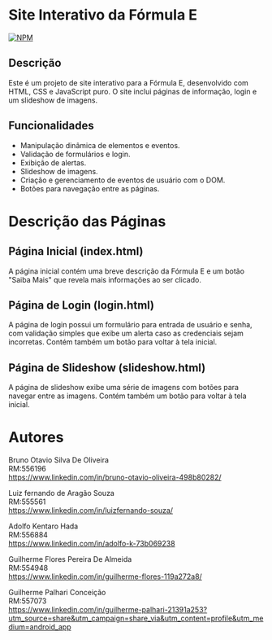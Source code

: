 # Site Interativo da Fórmula E
[![NPM](https://img.shields.io/npm/l/react)](https://github.com/FastSolution-Mahindra/Sprint1_Web/blob/main/LICENSE) 

## Descrição
Este é um projeto de site interativo para a Fórmula E, desenvolvido com HTML, CSS e JavaScript puro. O site inclui páginas de informação, login e um slideshow de imagens.

## Funcionalidades
- Manipulação dinâmica de elementos e eventos.
- Validação de formulários e login.
- Exibição de alertas.
- Slideshow de imagens.
- Criação e gerenciamento de eventos de usuário com o DOM.
- Botões para navegação entre as páginas.

# Descrição das Páginas
## Página Inicial (index.html)
A página inicial contém uma breve descrição da Fórmula E e um botão "Saiba Mais" que revela mais informações ao ser clicado.

## Página de Login (login.html)
A página de login possui um formulário para entrada de usuário e senha, com validação simples que exibe um alerta caso as credenciais sejam incorretas. Contém também um botão para voltar à tela inicial.

## Página de Slideshow (slideshow.html)
A página de slideshow exibe uma série de imagens com botões para navegar entre as imagens. Contém também um botão para voltar à tela inicial.

# Autores
Bruno Otavio Silva De Oliveira<br>
RM:556196<br>
https://www.linkedin.com/in/bruno-otavio-oliveira-498b80282/

Luiz fernando de Aragão Souza<br>
RM:555561<br>
https://www.linkedin.com/in/luizfernando-souza/

Adolfo Kentaro Hada<br>
RM:556884<br>
https://www.linkedin.com/in/adolfo-k-73b069238

Guilherme Flores Pereira De Almeida<br>
RM:554948<br>
https://www.linkedin.com/in/guilherme-flores-119a272a8/

Guilherme Palhari Conceição<br>
RM:557073<br>
https://www.linkedin.com/in/guilherme-palhari-21391a253?utm_source=share&utm_campaign=share_via&utm_content=profile&utm_medium=android_app
